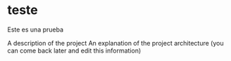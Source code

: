 # teste

Este es una prueba


A description of the project
An explanation of the project architecture (you can come back later and edit this information)

